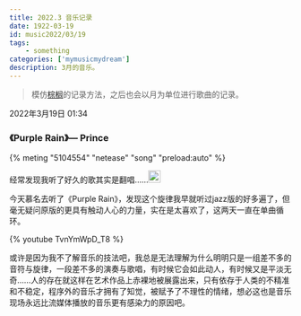 ```yaml
---
title: 2022.3 音乐记录
date: 1922-03-19
id: music2022/03/19
tags:  
    - something
categories: ['mymusicmydream']
description: 3月的音乐。
---
```


> 模仿[棕榈](https://cronopio.space/?cat=4)的记录方法，之后也会以月为单位进行歌曲的记录。

2022年3月19日 01:34

### 《**Purple Rain**》— Prince

{% meting "5104554" "netease" "song"  "preload:auto" %}

<p>经常发现我听了好久的歌其实是翻唱……<img src="https://emoj.ml/ablobdizzy.gif" width="22" height="22"> <p>

今天慕名去听了《Purple Rain》，发现这个旋律我早就听过jazz版的好多遍了，但毫无疑问原版的更具有触动人心的力量，实在是太喜欢了，这两天一直在单曲循环。

{% youtube TvnYmWpD_T8 %}

或许是因为我不了解音乐的技法吧，我总是无法理解为什么明明只是一组差不多的音符与旋律，一段差不多的演奏与歌唱，有时候它会如此动人，有时候又是平淡无奇……人的存在就这样在艺术作品上赤裸地被展露出来，只有依存于人类的不精准和不稳定，程序外的音乐才拥有了知觉，被赋予了不理性的情绪，想必这也是音乐现场永远比流媒体播放的音乐更有感染力的原因吧。

